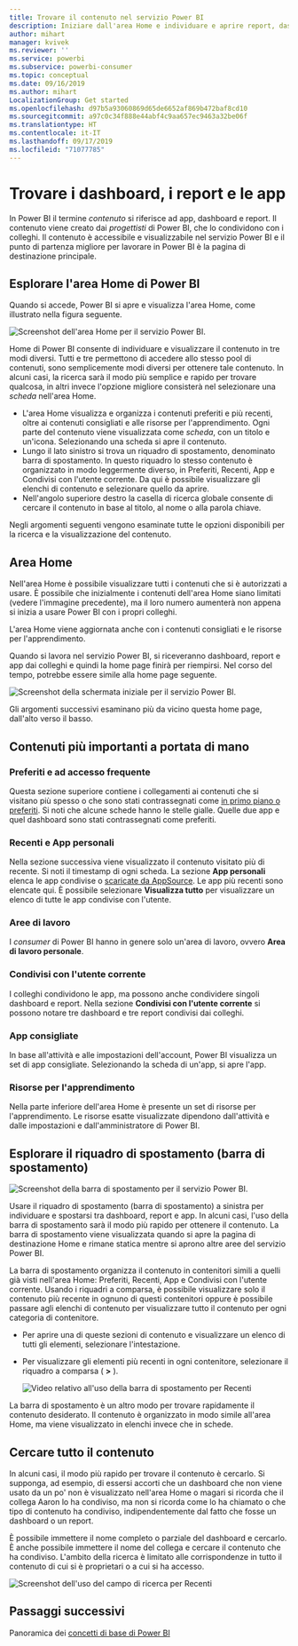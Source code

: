 ```yaml
---
title: Trovare il contenuto nel servizio Power BI
description: Iniziare dall'area Home e individuare e aprire report, dashboard e app.
author: mihart
manager: kvivek
ms.reviewer: ''
ms.service: powerbi
ms.subservice: powerbi-consumer
ms.topic: conceptual
ms.date: 09/16/2019
ms.author: mihart
LocalizationGroup: Get started
ms.openlocfilehash: d97b5a93060869d65de6652af869b472baf8cd10
ms.sourcegitcommit: a97c0c34f888e44abf4c9aa657ec9463a32be06f
ms.translationtype: HT
ms.contentlocale: it-IT
ms.lasthandoff: 09/17/2019
ms.locfileid: "71077785"
---
```

# <a name="find-your-dashboards-reports-and-apps"></a>Trovare i dashboard, i report e le app
In Power BI il termine *contenuto* si riferisce ad app, dashboard e report. Il contenuto viene creato dai *progettisti* di Power BI, che lo condividono con i colleghi. Il contenuto è accessibile e visualizzabile nel servizio Power BI e il punto di partenza migliore per lavorare in Power BI è la pagina di destinazione principale.

## <a name="explore-power-bi-home"></a>Esplorare l'area Home di Power BI
Quando si accede, Power BI si apre e visualizza l'area Home, come illustrato nella figura seguente.
 
![Screenshot dell'area Home per il servizio Power BI.](media/end-user-home/power-bi-home.png)

Home di Power BI consente di individuare e visualizzare il contenuto in tre modi diversi. Tutti e tre permettono di accedere allo stesso pool di contenuti, sono semplicemente modi diversi per ottenere tale contenuto. In alcuni casi, la ricerca sarà il modo più semplice e rapido per trovare qualcosa, in altri invece l'opzione migliore consisterà nel selezionare una *scheda* nell'area Home.

- L'area Home visualizza e organizza i contenuti preferiti e più recenti, oltre ai contenuti consigliati e alle risorse per l'apprendimento. Ogni parte del contenuto viene visualizzata come *scheda*, con un titolo e un'icona. Selezionando una scheda si apre il contenuto.
- Lungo il lato sinistro si trova un riquadro di spostamento, denominato barra di spostamento. In questo riquadro lo stesso contenuto è organizzato in modo leggermente diverso, in Preferiti, Recenti, App e Condivisi con l'utente corrente. Da qui è possibile visualizzare gli elenchi di contenuto e selezionare quello da aprire.
- Nell'angolo superiore destro la casella di ricerca globale consente di cercare il contenuto in base al titolo, al nome o alla parola chiave.

Negli argomenti seguenti vengono esaminate tutte le opzioni disponibili per la ricerca e la visualizzazione del contenuto.

## <a name="home-canvas"></a>Area Home
Nell'area Home è possibile visualizzare tutti i contenuti che si è autorizzati a usare. È possibile che inizialmente i contenuti dell'area Home siano limitati (vedere l'immagine precedente), ma il loro numero aumenterà non appena si inizia a usare Power BI con i propri colleghi.

L'area Home viene aggiornata anche con i contenuti consigliati e le risorse per l'apprendimento. 
 
Quando si lavora nel servizio Power BI, si riceveranno dashboard, report e app dai colleghi e quindi la home page finirà per riempirsi. Nel corso del tempo, potrebbe essere simile alla home page seguente.

![Screenshot della schermata iniziale per il servizio Power BI.](media/end-user-home/power-bi-home-older.png)

 
Gli argomenti successivi esaminano più da vicino questa home page, dall'alto verso il basso.

## <a name="most-important-content-at-your-fingertips"></a>Contenuti più importanti a portata di mano

### <a name="favorites-and-frequents"></a>Preferiti e ad accesso frequente
Questa sezione superiore contiene i collegamenti ai contenuti che si visitano più spesso o che sono stati contrassegnati come [in primo piano o preferiti](end-user-favorite.md). Si noti che alcune schede hanno le stelle gialle. Quelle due app e quel dashboard sono stati contrassegnati come preferiti.
 
### <a name="recents-and-my-apps"></a>Recenti e App personali
Nella sezione successiva viene visualizzato il contenuto visitato più di recente. Si noti il timestamp di ogni scheda. La sezione **App personali** elenca le app condivise o [scaricate da AppSource](end-user-apps.md). Le app più recenti sono elencate qui. È possibile selezionare **Visualizza tutto** per visualizzare un elenco di tutte le app condivise con l'utente.

### <a name="workspaces"></a>Aree di lavoro
I *consumer* di Power BI hanno in genere solo un'area di lavoro, ovvero **Area di lavoro personale**. 

### <a name="shared-with-me"></a>Condivisi con l'utente corrente
I colleghi condividono le app, ma possono anche condividere singoli dashboard e report. Nella sezione **Condivisi con l'utente corrente** si possono notare tre dashboard e tre report condivisi dai colleghi.

### <a name="recommended-apps"></a>App consigliate
In base all'attività e alle impostazioni dell'account, Power BI visualizza un set di app consigliate. Selezionando la scheda di un'app, si apre l'app.
 
### <a name="learning-resources"></a>Risorse per l'apprendimento
Nella parte inferiore dell'area Home è presente un set di risorse per l'apprendimento. Le risorse esatte visualizzate dipendono dall'attività e dalle impostazioni e dall'amministratore di Power BI. 
 
## <a name="explore-the-navigation-pane-nav-bar"></a>Esplorare il riquadro di spostamento (barra di spostamento)

![Screenshot della barra di spostamento per il servizio Power BI.](media/end-user-home/power-bi-nav-bar.png)


Usare il riquadro di spostamento (barra di spostamento) a sinistra per individuare e spostarsi tra dashboard, report e app. In alcuni casi, l'uso della barra di spostamento sarà il modo più rapido per ottenere il contenuto.
La barra di spostamento viene visualizzata quando si apre la pagina di destinazione Home e rimane statica mentre si aprono altre aree del servizio Power BI.
  
La barra di spostamento organizza il contenuto in contenitori simili a quelli già visti nell'area Home: Preferiti, Recenti, App e Condivisi con l'utente corrente. Usando i riquadri a comparsa, è possibile visualizzare solo il contenuto più recente in ognuno di questi contenitori oppure è possibile passare agli elenchi di contenuto per visualizzare tutto il contenuto per ogni categoria di contenitore.
 
- Per aprire una di queste sezioni di contenuto e visualizzare un elenco di tutti gli elementi, selezionare l'intestazione.
- Per visualizzare gli elementi più recenti in ogni contenitore, selezionare il riquadro a comparsa ( **>** ).

    ![Video relativo all'uso della barra di spostamento per Recenti](media/end-user-home/power-bi-nav-bar.gif)

 
La barra di spostamento è un altro modo per trovare rapidamente il contenuto desiderato. Il contenuto è organizzato in modo simile all'area Home, ma viene visualizzato in elenchi invece che in schede. 

## <a name="search-all-of-your-content"></a>Cercare tutto il contenuto
In alcuni casi, il modo più rapido per trovare il contenuto è cercarlo. Si supponga, ad esempio, di essersi accorti che un dashboard che non viene usato da un po' non è visualizzato nell'area Home o magari si ricorda che il collega Aaron lo ha condiviso, ma non si ricorda come lo ha chiamato o che tipo di contenuto ha condiviso, indipendentemente dal fatto che fosse un dashboard o un report.
 
È possibile immettere il nome completo o parziale del dashboard e cercarlo. È anche possibile immettere il nome del collega e cercare il contenuto che ha condiviso. L'ambito della ricerca è limitato alle corrispondenze in tutto il contenuto di cui si è proprietari o a cui si ha accesso.

![Screenshot dell'uso del campo di ricerca per Recenti](media/end-user-home/power-bi-search.png)

## <a name="next-steps"></a>Passaggi successivi
Panoramica dei [concetti di base di Power BI](end-user-basic-concepts.md)
